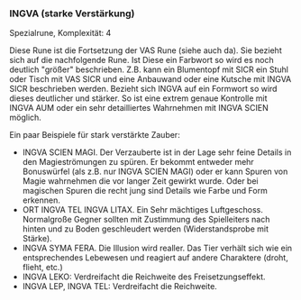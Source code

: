 ### INGVA (starke Verstärkung)

Spezialrune, Komplexität: 4

Diese Rune ist die Fortsetzung der VAS Rune (siehe auch da). Sie bezieht sich auf die nachfolgende Rune. Ist Diese
ein Farbwort so wird es noch deutlich "größer" beschrieben. Z.B. kann ein Blumentopf mit SICR ein Stuhl oder Tisch
mit VAS SICR und eine Anbauwand oder eine Kutsche mit INGVA SICR beschrieben werden. Bezieht sich INGVA auf ein
Formwort so wird dieses deutlicher und stärker. So ist eine extrem genaue Kontrolle mit INGVA AUM oder ein sehr
detailliertes Wahrnehmen mit INGVA SCIEN möglich.

Ein paar Beispiele für stark verstärkte Zauber:

* INGVA SCIEN MAGI. Der Verzauberte ist in der Lage sehr feine Details in den Magieströmungen zu spüren. Er bekommt
entweder mehr Bonuswürfel (als z.B. nur INGVA SCIEN MAGI) oder er kann Spuren von Magie wahrnehmen die vor langer Zeit
gewirkt wurde. Oder bei magischen Spuren die recht jung sind Details wie Farbe und Form erkennen.
* ORT INGVA TEL INGVA LITAX. Ein Sehr mächtiges Luftgeschoss. Normalgroße Gegner sollten mit Zustimmung des
Spielleiters nach hinten und zu Boden geschleudert werden (Widerstandsprobe mit Stärke).
* INGVA SYMA FERA. Die Illusion wird realler. Das Tier verhält sich wie ein entsprechendes Lebewesen und reagiert auf
andere Charaktere (droht, flieht, etc.)
* INGVA LEKO: Verdreifacht die Reichweite des Freisetzungseffekt.
* INGVA LEP, INGVA TEL: Verdreifacht die Reichweite.
